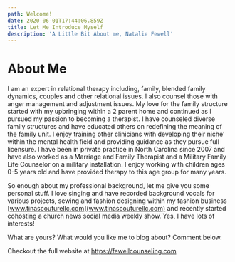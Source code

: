 ```yaml
---
path: Welcome!
date: 2020-06-01T17:44:06.859Z
title: Let Me Introduce Myself
description: 'A Little Bit About me, Natalie Fewell'
---
```

# About Me

I am an expert in relational therapy including, family, blended family dynamics, couples and other relational issues. I also counsel those with anger management and adjustment issues. My love for the family structure started with my upbringing within a 2 parent home and continued as I pursued my passion to becoming a therapist. I have counseled diverse family structures and have educated others on redefining the meaning of the family unit. I enjoy training other clinicians with developing their niche’ within the mental health field and providing guidance as they pursue full licensure.  I have been in private practice in North Carolina since 2007 and have also worked as a Marriage and Family Therapist and a Military Family Life Counselor on a military installation. I enjoy working with children ages 0-5 years old and have provided therapy to this age group for many years.  

So enough about my professional background, let me give you some personal stuff. I love singing and have recorded background vocals for various projects, sewing and fashion designing within my fashion business [www.tinascouturellc.com](www.tinascouturellc.com) and recently started cohosting a church news social media weekly show. Yes, I have lots of interests!

What are yours? What would you like me to blog about? Comment below.

Checkout the full website at <https://fewellcounseling.com>

